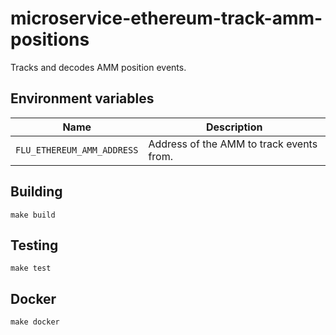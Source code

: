 
# microservice-ethereum-track-amm-positions

Tracks and decodes AMM position events.

## Environment variables

|             Name             |                                  Description
|------------------------------|------------------------------------------------------------------------------|
| `FLU_ETHEREUM_AMM_ADDRESS`                      | Address of the AMM to track events from. |

## Building

    make build

## Testing

    make test

## Docker

    make docker
